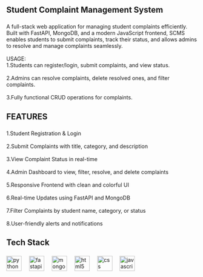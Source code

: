 <h2 align="left">Student Complaint Management System</h2>

###

<p align="left">A full-stack web application for managing student complaints efficiently. Built with FastAPI, MongoDB, and a modern JavaScript frontend, SCMS enables students to submit complaints, track their status, and allows admins to resolve and manage complaints seamlessly.<br><br>USAGE:<br>1.Students can register/login, submit complaints, and view status.<br><br>2.Admins can resolve complaints, delete resolved ones, and filter complaints.<br><br>3.Fully functional CRUD operations for complaints.</p>

###

<h2 align="left">FEATURES</h2>

###

<p align="left">1.Student Registration & Login<br><br>2.Submit Complaints with title, category, and description<br><br>3.View Complaint Status in real-time<br><br>4.Admin Dashboard to view, filter, resolve, and delete complaints<br><br>5.Responsive Frontend with clean and colorful UI<br><br>6.Real-time Updates using FastAPI and MongoDB<br><br>7.Filter Complaints by student name, category, or status<br><br>8.User-friendly alerts and notifications</p>

###

<h2 align="left">Tech Stack</h2>

###

<div align="left">
  <img src="https://cdn.jsdelivr.net/gh/devicons/devicon/icons/python/python-original.svg" height="40" alt="python logo"  />
  <img width="12" />
  <img src="https://cdn.jsdelivr.net/gh/devicons/devicon/icons/fastapi/fastapi-original.svg" height="40" alt="fastapi logo"  />
  <img width="12" />
  <img src="https://cdn.jsdelivr.net/gh/devicons/devicon/icons/mongodb/mongodb-original.svg" height="40" alt="mongodb logo"  />
  <img width="12" />
  <img src="https://cdn.jsdelivr.net/gh/devicons/devicon/icons/html5/html5-original.svg" height="40" alt="html5 logo"  />
  <img width="12" />
  <img src="https://cdn.jsdelivr.net/gh/devicons/devicon/icons/css3/css3-original.svg" height="40" alt="css logo"  />
  <img width="12" />
  <img src="https://cdn.jsdelivr.net/gh/devicons/devicon/icons/javascript/javascript-original.svg" height="40" alt="javascript logo"  />
</div>

###